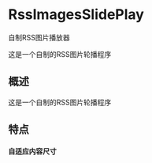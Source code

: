 RssImagesSlidePlay
=========

自制RSS图片播放器

这是一个自制的RSS图片轮播程序

## 概述

这是一个自制的RSS图片轮播程序

## 特点

#### 自适应内容尺寸